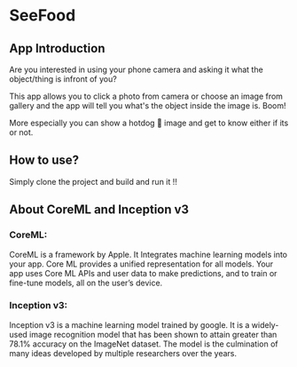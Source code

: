# SeeFood

## App Introduction
<p>Are you interested in using your phone camera and asking it what the object/thing is infront of you?</p>
<p>This app allows you to click a photo from camera or choose an image from gallery and the app will tell you what's the object inside the image is. Boom! </p>
<p>More especially you can show a hotdog 🌭 image and get to know either if its or not. </p>

## How to use?
<p>Simply clone the project and build and run it !!</p>

## About CoreML and Inception v3 
### CoreML:
<p>CoreML is a framework by Apple. It Integrates machine learning models into your app. Core ML provides a unified representation for all models. Your app uses Core ML APIs and user data to make predictions, and to train or fine-tune models, all on the user’s device.</p>


### Inception v3:
<p>Inception v3 is a machine learning model trained by google. It is a widely-used image recognition model that has been shown to attain greater than 78.1% accuracy on the ImageNet dataset. The model is the culmination of many ideas developed by multiple researchers over the years.</p>
